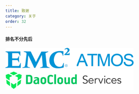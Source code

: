 ```yaml
---
title: 致谢
category: 关于
order: 32
---
```


#### 排名不分先后

<img src="/images/emc-atmos.png" width="400" />
<br>
<img src="/images/daocloud-dcs.png" width="400" />
